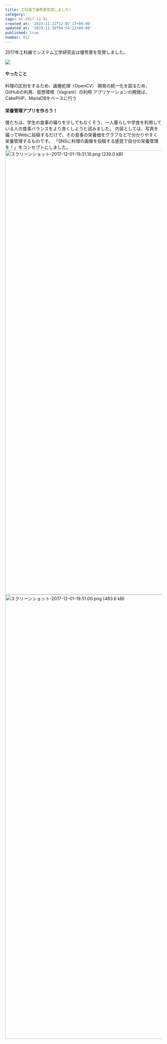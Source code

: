 ```yaml
---
title: 工科展で優秀賞受賞しました!
category:
tags: at:2017-12-01
created_at: '2023-11-22T12:07:17+09:00'
updated_at: '2023-11-30T04:54:12+09:00'
published: true
number: 812
---
```


2017年工科展でシステム工学研究会は優秀賞を受賞しました。

![](https://wordpress.sysken.net/blog/wp-content/uploads/2017/12/IMG_1131-1024x576.jpg)

#### やったこと

料理の区別をするため、画像処理（OpenCV）
開発の統一化を図るため、GitHubの利用、仮想環境（Vagrant）の利用
アプリケーションの開発は、CakePHP、MariaDBをベースに行う

#### 栄養管理アプリを作ろう！

僕たちは、学生の食事の偏りを少しでもなくそう、一人暮らしや学食を利用している人の食事バランスをより良くしようと試みました。
内容としては、写真を撮ってWebに投稿するだけで、その食事の栄養価をグラフなどで分かりやすく栄養管理するものです。
「SNSに料理の画像を投稿する感覚で自分の栄養管理を！」をコンセプトにしました。
<img width="1432" alt="スクリーンショット-2017-12-01-19.51.16.png (239.0 kB)" src="https://img.esa.io/uploads/production/attachments/19973/2023/11/22/129607/05812aaa-faee-437c-87ea-77e33fbc7be0.png">
<img width="1431" alt="スクリーンショット-2017-12-01-19.51.00.png (483.6 kB)" src="https://img.esa.io/uploads/production/attachments/19973/2023/11/22/129607/fec71791-a4ba-4e1c-ae3c-40536c3b9adf.png">

